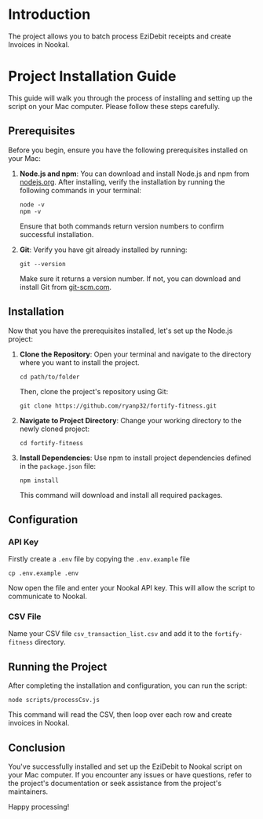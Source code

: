 # Introduction

The project allows you to batch process EziDebit receipts and create Invoices in Nookal.

# Project Installation Guide

This guide will walk you through the process of installing and setting up the script on your Mac computer. Please follow these steps carefully.

## Prerequisites

Before you begin, ensure you have the following prerequisites installed on your Mac:

1. **Node.js and npm**: You can download and install Node.js and npm from [nodejs.org](https://nodejs.org/). After installing, verify the installation by running the following commands in your terminal:

   ```shell
   node -v
   npm -v
   ```

   Ensure that both commands return version numbers to confirm successful installation.

2. **Git**: Verify you have git already installed by running:

   ```shell
   git --version
   ```

   Make sure it returns a version number. If not, you can download and install Git from [git-scm.com](https://git-scm.com/).

## Installation

Now that you have the prerequisites installed, let's set up the Node.js project:

1. **Clone the Repository**: Open your terminal and navigate to the directory where you want to install the project.

   ```shell
   cd path/to/folder
   ```

   Then, clone the project's repository using Git:

   ```shell
   git clone https://github.com/ryanp32/fortify-fitness.git
   ```

2. **Navigate to Project Directory**: Change your working directory to the newly cloned project:

   ```shell
   cd fortify-fitness
   ```

3. **Install Dependencies**: Use npm to install project dependencies defined in the `package.json` file:

   ```shell
   npm install
   ```

   This command will download and install all required packages.

## Configuration

### API Key

Firstly create a `.env` file by copying the `.env.example` file

```shell
cp .env.example .env
```

Now open the file and enter your Nookal API key. This will allow the script to communicate to Nookal.

### CSV File

Name your CSV file `csv_transaction_list.csv` and add it to the `fortify-fitness` directory.

## Running the Project

After completing the installation and configuration, you can run the script:

```shell
node scripts/processCsv.js
```

This command will read the CSV, then loop over each row and create invoices in Nookal.

## Conclusion

You've successfully installed and set up the EziDebit to Nookal script on your Mac computer. If you encounter any issues or have questions, refer to the project's documentation or seek assistance from the project's maintainers.

Happy processing!

